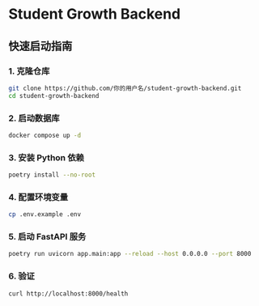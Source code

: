 # Student Growth Backend

## 快速启动指南

### 1. 克隆仓库

```bash
git clone https://github.com/你的用户名/student-growth-backend.git
cd student-growth-backend
```

### 2. 启动数据库

```bash
docker compose up -d
```

### 3. 安装 Python 依赖

```bash
poetry install --no-root
```

### 4. 配置环境变量

```bash
cp .env.example .env
```

### 5. 启动 FastAPI 服务

```bash
poetry run uvicorn app.main:app --reload --host 0.0.0.0 --port 8000
```

### 6. 验证

```bash
curl http://localhost:8000/health
```
